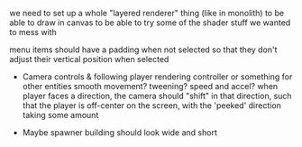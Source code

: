 we need to set up a whole "layered renderer" thing (like in monolith)
to be able to draw in canvas
to be able to try some of the shader stuff we wanted to mess with

menu items should have a padding when not selected
    so that they don't adjust their vertical position when selected

- Camera controls & following player
    rendering controller or something for other entities
    smooth movement? tweening? speed and accel?
    when player faces a direction, the camera should "shift" in that direction, such that the player is off-center on the screen, with the 'peeked' direction taking some amount

- Maybe spawner building should look wide and short 

